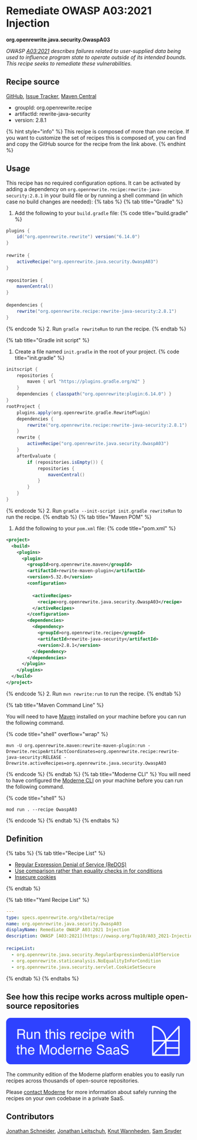 # Remediate OWASP A03:2021 Injection

**org.openrewrite.java.security.OwaspA03**

_OWASP [A03:2021](https://owasp.org/Top10/A03_2021-Injection/) describes failures related to user-supplied data being used to influence program state to operate outside of its intended bounds. This recipe seeks to remediate these vulnerabilities._

## Recipe source

[GitHub](https://github.com/openrewrite/rewrite-java-security/blob/main/src/main/resources/META-INF/rewrite/owasp.yml), [Issue Tracker](https://github.com/openrewrite/rewrite-java-security/issues), [Maven Central](https://central.sonatype.com/artifact/org.openrewrite.recipe/rewrite-java-security/2.8.1/jar)

* groupId: org.openrewrite.recipe
* artifactId: rewrite-java-security
* version: 2.8.1

{% hint style="info" %}
This recipe is composed of more than one recipe. If you want to customize the set of recipes this is composed of, you can find and copy the GitHub source for the recipe from the link above.
{% endhint %}

## Usage

This recipe has no required configuration options. It can be activated by adding a dependency on `org.openrewrite.recipe:rewrite-java-security:2.8.1` in your build file or by running a shell command (in which case no build changes are needed): 
{% tabs %}
{% tab title="Gradle" %}
1. Add the following to your `build.gradle` file:
{% code title="build.gradle" %}
```groovy
plugins {
    id("org.openrewrite.rewrite") version("6.14.0")
}

rewrite {
    activeRecipe("org.openrewrite.java.security.OwaspA03")
}

repositories {
    mavenCentral()
}

dependencies {
    rewrite("org.openrewrite.recipe:rewrite-java-security:2.8.1")
}
```
{% endcode %}
2. Run `gradle rewriteRun` to run the recipe.
{% endtab %}

{% tab title="Gradle init script" %}
1. Create a file named `init.gradle` in the root of your project.
{% code title="init.gradle" %}
```groovy
initscript {
    repositories {
        maven { url "https://plugins.gradle.org/m2" }
    }
    dependencies { classpath("org.openrewrite:plugin:6.14.0") }
}
rootProject {
    plugins.apply(org.openrewrite.gradle.RewritePlugin)
    dependencies {
        rewrite("org.openrewrite.recipe:rewrite-java-security:2.8.1")
    }
    rewrite {
        activeRecipe("org.openrewrite.java.security.OwaspA03")
    }
    afterEvaluate {
        if (repositories.isEmpty()) {
            repositories {
                mavenCentral()
            }
        }
    }
}
```
{% endcode %}
2. Run `gradle --init-script init.gradle rewriteRun` to run the recipe.
{% endtab %}
{% tab title="Maven POM" %}
1. Add the following to your `pom.xml` file:
{% code title="pom.xml" %}
```xml
<project>
  <build>
    <plugins>
      <plugin>
        <groupId>org.openrewrite.maven</groupId>
        <artifactId>rewrite-maven-plugin</artifactId>
        <version>5.32.0</version>
        <configuration>
          
          <activeRecipes>
            <recipe>org.openrewrite.java.security.OwaspA03</recipe>
          </activeRecipes>
        </configuration>
        <dependencies>
          <dependency>
            <groupId>org.openrewrite.recipe</groupId>
            <artifactId>rewrite-java-security</artifactId>
            <version>2.8.1</version>
          </dependency>
        </dependencies>
      </plugin>
    </plugins>
  </build>
</project>
```
{% endcode %}
2. Run `mvn rewrite:run` to run the recipe.
{% endtab %}

{% tab title="Maven Command Line" %}

You will need to have [Maven](https://maven.apache.org/download.cgi) installed on your machine before you can run the following command.

{% code title="shell" overflow="wrap" %}
```shell
mvn -U org.openrewrite.maven:rewrite-maven-plugin:run -Drewrite.recipeArtifactCoordinates=org.openrewrite.recipe:rewrite-java-security:RELEASE -Drewrite.activeRecipes=org.openrewrite.java.security.OwaspA03 
```
{% endcode %}
{% endtab %}
{% tab title="Moderne CLI" %}
You will need to have configured the [Moderne CLI](https://docs.moderne.io/moderne-cli/cli-intro) on your machine before you can run the following command.

{% code title="shell" %}
```shell
mod run . --recipe OwaspA03
```
{% endcode %}
{% endtab %}
{% endtabs %}

## Definition

{% tabs %}
{% tab title="Recipe List" %}
* [Regular Expression Denial of Service (ReDOS)](../../java/security/regularexpressiondenialofservice.md)
* [Use comparison rather than equality checks in for conditions](../../staticanalysis/noequalityinforcondition.md)
* [Insecure cookies](../../java/security/servlet/cookiesetsecure.md)

{% endtab %}

{% tab title="Yaml Recipe List" %}
```yaml
---
type: specs.openrewrite.org/v1beta/recipe
name: org.openrewrite.java.security.OwaspA03
displayName: Remediate OWASP A03:2021 Injection
description: OWASP [A03:2021](https://owasp.org/Top10/A03_2021-Injection/) describes failures related to user-supplied data being used to influence program state to operate outside of its intended bounds. This recipe seeks to remediate these vulnerabilities.

recipeList:
  - org.openrewrite.java.security.RegularExpressionDenialOfService
  - org.openrewrite.staticanalysis.NoEqualityInForCondition
  - org.openrewrite.java.security.servlet.CookieSetSecure

```
{% endtab %}
{% endtabs %}

## See how this recipe works across multiple open-source repositories

[![Moderne Link Image](/.gitbook/assets/ModerneRecipeButton.png)](https://app.moderne.io/recipes/org.openrewrite.java.security.OwaspA03)

The community edition of the Moderne platform enables you to easily run recipes across thousands of open-source repositories.

Please [contact Moderne](https://moderne.io/product) for more information about safely running the recipes on your own codebase in a private SaaS.

## Contributors
[Jonathan Schneider](mailto:jkschneider@gmail.com), [Jonathan Leitschuh](mailto:jonathan.leitschuh@gmail.com), [Knut Wannheden](mailto:knut@moderne.io), [Sam Snyder](mailto:sam@moderne.io)
